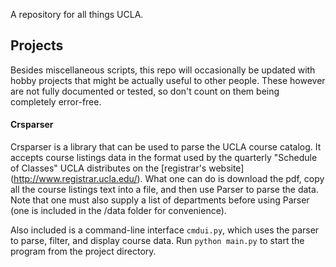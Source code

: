 A repository for all things UCLA.

## Projects

Besides miscellaneous scripts, this repo will occasionally be updated with
hobby projects that might be actually useful to other people. These however
are not fully documented or tested, so don't count on them being completely
error-free.

#### Crsparser

Crsparser is a library that can be used to parse the UCLA course catalog. It
accepts course listings data in the format used by the quarterly "Schedule of
Classes" UCLA distributes on the [registrar's website] (http://www.registrar.ucla.edu/).
What one can do is download the pdf, copy all the course listings text into
a file, and then use Parser to parse the data. Note that one must also supply
a list of departments before using Parser (one is included in the /data folder
for convenience).

Also included is a command-line interface `cmdui.py`, which uses the parser
to parse, filter, and display course data. Run `python main.py` to start the
program from the project directory.
